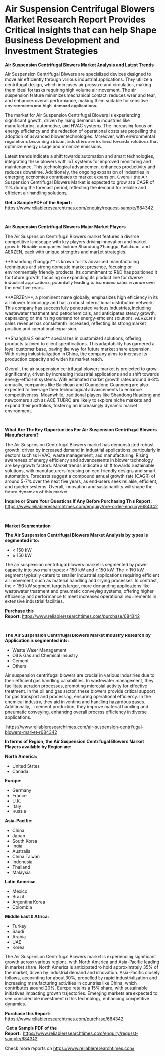 <p><h1>Air Suspension Centrifugal Blowers Market Research Report Provides Critical Insights that can help Shape Business Development and Investment Strategies</h1></p><p><strong>Air Suspension Centrifugal Blowers Market Analysis and Latest Trends</strong></p>
<p><p>Air Suspension Centrifugal Blowers are specialized devices designed to move air efficiently through various industrial applications. They utilize a centrifugal design, which increases air pressure and circulation, making them ideal for tasks requiring high volume air movement. The air suspension feature minimizes mechanical contact, reduces wear and tear, and enhances overall performance, making them suitable for sensitive environments and high-demand applications.</p><p>The market for Air Suspension Centrifugal Blowers is experiencing significant growth, driven by rising demands in industries like manufacturing, automotive, and HVAC systems. The increasing focus on energy efficiency and the reduction of operational costs are propelling the adoption of advanced blower technologies. Moreover, with environmental regulations becoming stricter, industries are inclined towards solutions that optimize energy usage and minimize emissions.</p><p>Latest trends indicate a shift towards automation and smart technologies, integrating these blowers with IoT systems for improved monitoring and maintenance. This technological advancement enhances productivity and reduces downtime. Additionally, the ongoing expansion of industries in emerging economies contributes to market expansion. Overall, the Air Suspension Centrifugal Blowers Market is expected to grow at a CAGR of 11% during the forecast period, reflecting the demand for reliable and efficient air handling solutions.</p></p>
<p><strong>Get a Sample PDF of the Report:&nbsp;</strong> <a href="https://www.reliableresearchtimes.com/enquiry/request-sample/684342?utm_campaign=2033&utm_medium=2&utm_source=Github&utm_content=ia&utm_term=15022025&utm_id=air-suspension-centrifugal-blowers">https://www.reliableresearchtimes.com/enquiry/request-sample/684342</a></p>
<p>&nbsp;</p>
<p><strong>Air Suspension Centrifugal Blowers Major Market Players</strong></p>
<p><p>The Air Suspension Centrifugal Blowers market features a diverse competitive landscape with key players driving innovation and market growth. Notable companies include Shandong Zhanggu, Baichuan, and AERZEN, each with unique strengths and market strategies.</p><p>**Shandong Zhanggu** is known for its advanced manufacturing techniques and strong domestic market presence, focusing on environmentally friendly products. Its commitment to R&D has positioned it for future growth, focusing on expanding its product line for diverse industrial applications, potentially leading to increased sales revenue over the next five years.</p><p>**AERZEN**, a prominent name globally, emphasizes high efficiency in its air blower technology and has a robust international distribution network. This company has successfully penetrated various industries, including wastewater treatment and petrochemicals, and anticipates steady growth, capitalizing on the rising demand for energy-efficient solutions. AERZEN's sales revenue has consistently increased, reflecting its strong market position and operational expansion.</p><p>**Shanghai Sikeluo** specializes in customized solutions, offering products tailored to client specifications. This adaptability has garnered a loyal customer base, paving the way for future market share expansion. With rising industrialization in China, the company aims to increase its production capacity and widen its market reach.</p><p>Overall, the air suspension centrifugal blowers market is projected to grow significantly, driven by increasing industrial applications and a shift towards energy-efficient systems. With estimated market growth rates around 6-8% annually, companies like Baichuan and Guangdong Guanneng are also expected to leverage their technological advancements to enhance competitiveness. Meanwhile, traditional players like Shandong Huadong and newcomers such as ACE TUBRO are likely to explore niche markets and expand their portfolios, fostering an increasingly dynamic market environment.</p></p>
<p>&nbsp;</p>
<p><strong>What Are The Key Opportunities For Air Suspension Centrifugal Blowers Manufacturers?</strong></p>
<p><p>The Air Suspension Centrifugal Blowers market has demonstrated robust growth, driven by increased demand in industrial applications, particularly in sectors such as HVAC, waste management, and manufacturing. Rising awareness of energy efficiency and advancements in blower technology are key growth factors. Market trends indicate a shift towards sustainable solutions, with manufacturers focusing on eco-friendly designs and smart automation. Forecasts suggest a compound annual growth rate (CAGR) of around 5-7% over the next five years, as end-users seek reliable, efficient, and quieter systems. Overall, innovation and sustainability will shape the future dynamics of this market.</p></p>
<p><strong>Inquire or Share Your Questions If Any Before Purchasing This Report:</strong> <a href="https://www.reliableresearchtimes.com/enquiry/pre-order-enquiry/684342?utm_campaign=2033&utm_medium=2&utm_source=Github&utm_content=ia&utm_term=15022025&utm_id=air-suspension-centrifugal-blowers">https://www.reliableresearchtimes.com/enquiry/pre-order-enquiry/684342</a></p>
<p>&nbsp;</p>
<p><strong>Market Segmentation</strong></p>
<p><strong>The Air Suspension Centrifugal Blowers Market Analysis by types is segmented into:</strong></p>
<p><ul><li>< 150 kW</li><li>≥ 150 kW</li></ul></p>
<p><p>The air suspension centrifugal blowers market is segmented by power capacity into two main types: < 150 kW and ≥ 150 kW. The < 150 kW segment typically caters to smaller industrial applications requiring efficient air movement, such as material handling and drying processes. In contrast, the ≥ 150 kW segment targets larger, more demanding applications like wastewater treatment and pneumatic conveying systems, offering higher efficiency and performance to meet increased operational requirements in extensive industrial facilities.</p></p>
<p><strong>Purchase this Report:&nbsp;</strong><a href="https://www.reliableresearchtimes.com/purchase/684342?utm_campaign=2033&utm_medium=2&utm_source=Github&utm_content=ia&utm_term=15022025&utm_id=air-suspension-centrifugal-blowers">https://www.reliableresearchtimes.com/purchase/684342</a></p>
<p>&nbsp;</p>
<p><strong>The Air Suspension Centrifugal Blowers Market Industry Research by Application is segmented into:</strong></p>
<p><ul><li>Waste Water Management</li><li>Oil & Gas and Chemical Industry</li><li>Cement</li><li>Others</li></ul></p>
<p><p>Air suspension centrifugal blowers are crucial in various industries due to their efficient gas handling capabilities. In wastewater management, they facilitate aeration processes, promoting microbial activity for effective treatment. In the oil and gas sector, these blowers provide critical support for gas transport and processing, ensuring operational efficiency. In the chemical industry, they aid in venting and handling hazardous gases. Additionally, in cement production, they improve material handling and pneumatic conveying, enhancing overall process efficiency in diverse applications.</p></p>
<p><a href="https://www.reliableresearchtimes.com/air-suspension-centrifugal-blowers-market-r684342?utm_campaign=2033&utm_medium=2&utm_source=Github&utm_content=ia&utm_term=15022025&utm_id=air-suspension-centrifugal-blowers">&nbsp;https://www.reliableresearchtimes.com/air-suspension-centrifugal-blowers-market-r684342</a></p>
<p><strong>In terms of Region, the Air Suspension Centrifugal Blowers Market Players available by Region are:</strong></p>
<p>
    <p> <strong> North America: </strong>
        <ul>
            <li>United States</li>
            <li>Canada</li>
        </ul>
        </p> 
    <p> <strong> Europe: </strong>
        <ul>
            <li>Germany</li>
            <li>France</li>
            <li>U.K.</li>
            <li>Italy</li>
            <li>Russia</li>
        </ul>
        </p> 
    <p> <strong> Asia-Pacific: </strong>
        <ul>
            <li>China</li>
            <li>Japan</li>
            <li>South Korea</li>
            <li>India</li>
            <li>Australia</li>
            <li>China Taiwan</li>
            <li>Indonesia</li>
            <li>Thailand</li>
            <li>Malaysia</li>
        </ul>
        </p> 
    <p> <strong> Latin America: </strong>
        <ul>
            <li>Mexico</li>
            <li>Brazil</li>
            <li>Argentina Korea</li>
            <li>Colombia</li>
        </ul>
        </p> 
    <p> <strong> Middle East & Africa: </strong>
        <ul>
            <li>Turkey</li>
            <li>Saudi</li>
            <li>Arabia</li>
            <li>UAE</li>
            <li>Korea</li>
        </ul>
    </p>
    </p>
<p><p>The Air Suspension Centrifugal Blowers market is experiencing significant growth across various regions, with North America and Asia-Pacific leading in market share. North America is anticipated to hold approximately 35% of the market, driven by industrial demand and innovation. Asia-Pacific closely follows, accounting for about 30%, propelled by rapid industrialization and increasing manufacturing activities in countries like China, which contributes around 20%. Europe retains a 15% share, with sustainable initiatives impacting growth trajectories. Emerging markets are expected to see considerable investment in this technology, enhancing competitive dynamics.</p></p>
<p><strong>Purchase this Report: </strong><a href="https://www.reliableresearchtimes.com/purchase/684342?utm_campaign=2033&utm_medium=2&utm_source=Github&utm_content=ia&utm_term=15022025&utm_id=air-suspension-centrifugal-blowers">https://www.reliableresearchtimes.com/purchase/684342</a></p>
<p>&nbsp;<strong>Get a Sample PDF of the Report:&nbsp;&nbsp;</strong><a href="https://www.reliableresearchtimes.com/enquiry/request-sample/684342?utm_campaign=2033&utm_medium=2&utm_source=Github&utm_content=ia&utm_term=15022025&utm_id=air-suspension-centrifugal-blowers">https://www.reliableresearchtimes.com/enquiry/request-sample/684342</a></p>
<p><strong></strong></p>
<p>Check more reports on <a href="https://www.reliableresearchtimes.com/?utm_campaign=2033&utm_medium=2&utm_source=Github&utm_content=ia&utm_term=15022025&utm_id=air-suspension-centrifugal-blowers">https://www.reliableresearchtimes.com/</a></p>